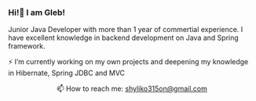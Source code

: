 ### Hi!👋 I am Gleb!
Junior Java Developer with more than 1 year of commertial experience. I have excellent knowledge in backend development on Java and Spring framework. 

⚡ I’m currently working on my own projects and deepening my knowledge in Hibernate, Spring JDBC and MVC

<p align='center'>
   📫 How to reach me: <a href='mailto:shyliko315on@gmail.com'>shyliko315on@gmail.com</a>
</p>
